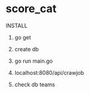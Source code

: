 # score_cat
INSTALL

1. go get
2. create db
3. go run main.go

3. localhost:8080/api/crawjob
4. check db teams